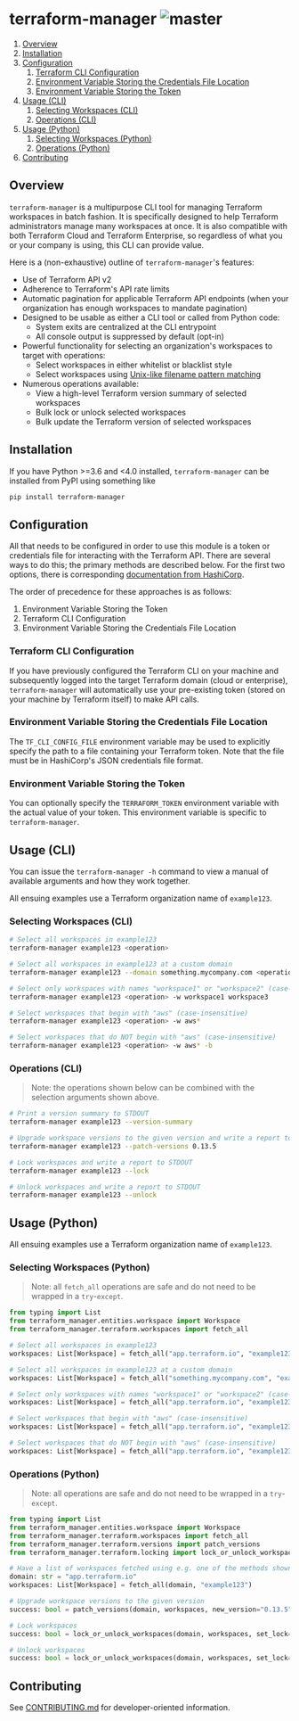 # terraform-manager ![master](https://github.com/cooperwalbrun/terraform-manager/workflows/master/badge.svg)

1. [Overview](#overview)
2. [Installation](#installation)
3. [Configuration](#configuration)
    1. [Terraform CLI Configuration](#terraform-cli-configuration)
    2. [Environment Variable Storing the Credentials File Location](#environment-variable-storing-the-credentials-file-location)
    3. [Environment Variable Storing the Token](#environment-variable-storing-the-token)
4. [Usage (CLI)](#usage-cli)
    1. [Selecting Workspaces (CLI)](#selecting-workspaces-cli)
    2. [Operations (CLI)](#operations-cli)
5. [Usage (Python)](#usage-python)
    1. [Selecting Workspaces (Python)](#selecting-workspaces-python)
    2. [Operations (Python)](#operations-python)
6. [Contributing](#contributing)

## Overview

`terraform-manager` is a multipurpose CLI tool for managing Terraform workspaces in batch fashion.
It is specifically designed to help Terraform administrators manage many workspaces at once. It is
also compatible with both Terraform Cloud and Terraform Enterprise, so regardless of what you or
your company is using, this CLI can provide value.

Here is a (non-exhaustive) outline of `terraform-manager`'s features:

* Use of Terraform API v2
* Adherence to Terraform's API rate limits
* Automatic pagination for applicable Terraform API endpoints (when your organization has enough
  workspaces to mandate pagination)
* Designed to be usable as either a CLI tool or called from Python code:
    * System exits are centralized at the CLI entrypoint
    * All console output is suppressed by default (opt-in)
* Powerful functionality for selecting an organization's workspaces to target with operations:
    * Select workspaces in either whitelist or blacklist style
    * Select workspaces using [Unix-like filename pattern matching](https://docs.python.org/3/library/fnmatch.html)
* Numerous operations available:
    * View a high-level Terraform version summary of selected workspaces
    * Bulk lock or unlock selected workspaces
    * Bulk update the Terraform version of selected workspaces

## Installation

If you have Python >=3.6 and <4.0 installed, `terraform-manager` can be installed from PyPI using
something like

```bash
pip install terraform-manager
```

## Configuration

All that needs to be configured in order to use this module is a token or credentials file for
interacting with the Terraform API. There are several ways to do this; the primary methods are
described below. For the first two options, there is corresponding
[documentation from HashiCorp](https://www.terraform.io/docs/commands/cli-config.html).

The order of precedence for these approaches is as follows:
1. Environment Variable Storing the Token
2. Terraform CLI Configuration
3. Environment Variable Storing the Credentials File Location

### Terraform CLI Configuration

If you have previously configured the Terraform CLI on your machine and subsequently logged into the
target Terraform domain (cloud or enterprise), `terraform-manager` will automatically use your
pre-existing token (stored on your machine by Terraform itself) to make API calls.

### Environment Variable Storing the Credentials File Location

The `TF_CLI_CONFIG_FILE` environment variable may be used to explicitly specify the path to a
file containing your Terraform token. Note that the file must be in HashiCorp's JSON credentials
file format.

### Environment Variable Storing the Token

You can optionally specify the `TERRAFORM_TOKEN` environment variable with the actual value of your
token. This environment variable is specific to `terraform-manager`.

## Usage (CLI)

You can issue the `terraform-manager -h` command to view a manual of available arguments and how
they work together.

All ensuing examples use a Terraform organization name of `example123`.

### Selecting Workspaces (CLI)

```bash
# Select all workspaces in example123
terraform-manager example123 <operation>

# Select all workspaces in example123 at a custom domain
terraform-manager example123 --domain something.mycompany.com <operation>

# Select only workspaces with names "workspace1" or "workspace2" (case-insensitive)
terraform-manager example123 <operation> -w workspace1 workspace3

# Select workspaces that begin with "aws" (case-insensitive)
terraform-manager example123 <operation> -w aws*

# Select workspaces that do NOT begin with "aws" (case-insensitive)
terraform-manager example123 <operation> -w aws* -b
```

### Operations (CLI)

>Note: the operations shown below can be combined with the selection arguments shown above.

```bash
# Print a version summary to STDOUT
terraform-manager example123 --version-summary

# Upgrade workspace versions to the given version and write a report to STDOUT
terraform-manager example123 --patch-versions 0.13.5

# Lock workspaces and write a report to STDOUT
terraform-manager example123 --lock

# Unlock workspaces and write a report to STDOUT
terraform-manager example123 --unlock
```

## Usage (Python)

All ensuing examples use a Terraform organization name of `example123`.

### Selecting Workspaces (Python)

>Note: all `fetch_all` operations are safe and do not need to be wrapped in a `try`-`except`.

```python
from typing import List
from terraform_manager.entities.workspace import Workspace
from terraform_manager.terraform.workspaces import fetch_all

# Select all workspaces in example123
workspaces: List[Workspace] = fetch_all("app.terraform.io", "example123")

# Select all workspaces in example123 at a custom domain
workspaces: List[Workspace] = fetch_all("something.mycompany.com", "example123")

# Select only workspaces with names "workspace1" or "workspace2" (case-insensitive)
workspaces: List[Workspace] = fetch_all("app.terraform.io", "example123", workspaces=["workspace1", "workspace2"])

# Select workspaces that begin with "aws" (case-insensitive)
workspaces: List[Workspace] = fetch_all("app.terraform.io", "example123", workspaces=["aws*"])

# Select workspaces that do NOT begin with "aws" (case-insensitive)
workspaces: List[Workspace] = fetch_all("app.terraform.io", "example123", workspaces=["aws*"], blacklist=True)
```

### Operations (Python)

>Note: all operations are safe and do not need to be wrapped in a `try`-`except`.

```python
from typing import List
from terraform_manager.entities.workspace import Workspace
from terraform_manager.terraform.workspaces import fetch_all
from terraform_manager.terraform.versions import patch_versions
from terraform_manager.terraform.locking import lock_or_unlock_workspaces

# Have a list of workspaces fetched using e.g. one of the methods shown above
domain: str = "app.terraform.io"
workspaces: List[Workspace] = fetch_all(domain, "example123")

# Upgrade workspace versions to the given version
success: bool = patch_versions(domain, workspaces, new_version="0.13.5")

# Lock workspaces
success: bool = lock_or_unlock_workspaces(domain, workspaces, set_lock=True)

# Unlock workspaces
success: bool = lock_or_unlock_workspaces(domain, workspaces, set_lock=False)
```

## Contributing

See [CONTRIBUTING.md](CONTRIBUTING.md) for developer-oriented information.
